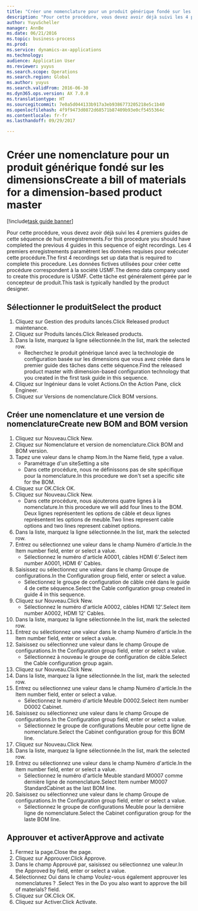```yaml
--- 
title: "Créer une nomenclature pour un produit générique fondé sur les dimensions"
description: "Pour cette procédure, vous devez avoir déjà suivi les 4 premiers guides de cette séquence de huit enregistrements."
author: YuyuScheller
manager: AnnBe
ms.date: 06/21/2016
ms.topic: business-process
ms.prod: 
ms.service: dynamics-ax-applications
ms.technology: 
audience: Application User
ms.reviewer: yuyus
ms.search.scope: Operations
ms.search.region: Global
ms.author: yuyus
ms.search.validFrom: 2016-06-30
ms.dyn365.ops.version: AX 7.0.0
ms.translationtype: HT
ms.sourcegitcommit: 7e0a5d044133b917a3eb9386773205218e5c1b40
ms.openlocfilehash: 4f9f9473d0872d68571b87409b93e0cf5455364c
ms.contentlocale: fr-fr
ms.lasthandoff: 09/29/2017

---
```

# <a name="create-a-bill-of-materials-for-a-dimension-based-product-master"></a><span data-ttu-id="742b1-103">Créer une nomenclature pour un produit générique fondé sur les dimensions</span><span class="sxs-lookup"><span data-stu-id="742b1-103">Create a bill of materials for a dimension-based product master</span></span>

[!include[task guide banner](../../includes/task-guide-banner.md)]

<span data-ttu-id="742b1-104">Pour cette procédure, vous devez avoir déjà suivi les 4 premiers guides de cette séquence de huit enregistrements.</span><span class="sxs-lookup"><span data-stu-id="742b1-104">For this procedure you should have completed the previous 4 guides in this sequence of eight recordings.</span></span> <span data-ttu-id="742b1-105">Les 4 premiers enregistrements paramètrent les données requises pour exécuter cette procédure.</span><span class="sxs-lookup"><span data-stu-id="742b1-105">The first 4 recordings set up data that is required to complete this procedure.</span></span> <span data-ttu-id="742b1-106">Les données fictives utilisées pour créer cette procédure correspondent à la société USMF.</span><span class="sxs-lookup"><span data-stu-id="742b1-106">The demo data company used to create this procedure is USMF.</span></span> <span data-ttu-id="742b1-107">Cette tâche est généralement gérée par le concepteur de produit.</span><span class="sxs-lookup"><span data-stu-id="742b1-107">This task is typically handled by the product designer.</span></span>


## <a name="select-the-product"></a><span data-ttu-id="742b1-108">Sélectionner le produit</span><span class="sxs-lookup"><span data-stu-id="742b1-108">Select the product</span></span>
1. <span data-ttu-id="742b1-109">Cliquez sur Gestion des produits lancés.</span><span class="sxs-lookup"><span data-stu-id="742b1-109">Click Released product maintenance.</span></span>
2. <span data-ttu-id="742b1-110">Cliquez sur Produits lancés.</span><span class="sxs-lookup"><span data-stu-id="742b1-110">Click Released products.</span></span>
3. <span data-ttu-id="742b1-111">Dans la liste, marquez la ligne sélectionnée.</span><span class="sxs-lookup"><span data-stu-id="742b1-111">In the list, mark the selected row.</span></span>
    * <span data-ttu-id="742b1-112">Recherchez le produit générique lancé avec la technologie de configuration basée sur les dimensions que vous avez créée dans le premier guide des tâches dans cette séquence.</span><span class="sxs-lookup"><span data-stu-id="742b1-112">Find the released product master with dimension-based configuration technology that you created in the first task guide in this sequence.</span></span>  
4. <span data-ttu-id="742b1-113">Cliquez sur Ingénieur dans le volet Actions.</span><span class="sxs-lookup"><span data-stu-id="742b1-113">On the Action Pane, click Engineer.</span></span>
5. <span data-ttu-id="742b1-114">Cliquez sur Versions de nomenclature.</span><span class="sxs-lookup"><span data-stu-id="742b1-114">Click BOM versions.</span></span>

## <a name="create-new-bom-and-bom-version"></a><span data-ttu-id="742b1-115">Créer une nomenclature et une version de nomenclature</span><span class="sxs-lookup"><span data-stu-id="742b1-115">Create new BOM and BOM version</span></span>
1. <span data-ttu-id="742b1-116">Cliquez sur Nouveau.</span><span class="sxs-lookup"><span data-stu-id="742b1-116">Click New.</span></span>
2. <span data-ttu-id="742b1-117">Cliquez sur Nomenclature et version de nomenclature.</span><span class="sxs-lookup"><span data-stu-id="742b1-117">Click BOM and BOM version.</span></span>
3. <span data-ttu-id="742b1-118">Tapez une valeur dans le champ Nom.</span><span class="sxs-lookup"><span data-stu-id="742b1-118">In the Name field, type a value.</span></span>
    * <span data-ttu-id="742b1-119">Paramétrage d'un site</span><span class="sxs-lookup"><span data-stu-id="742b1-119">Setting a site</span></span>  
    * <span data-ttu-id="742b1-120">Dans cette procédure, nous ne définissons pas de site spécifique pour la nomenclature.</span><span class="sxs-lookup"><span data-stu-id="742b1-120">In this procedure we don't set a specific site for the BOM.</span></span>  
4. <span data-ttu-id="742b1-121">Cliquez sur OK.</span><span class="sxs-lookup"><span data-stu-id="742b1-121">Click OK.</span></span>
5. <span data-ttu-id="742b1-122">Cliquez sur Nouveau.</span><span class="sxs-lookup"><span data-stu-id="742b1-122">Click New.</span></span>
    * <span data-ttu-id="742b1-123">Dans cette procédure, nous ajouterons quatre lignes à la nomenclature.</span><span class="sxs-lookup"><span data-stu-id="742b1-123">In this procedure we will add four lines to the BOM.</span></span> <span data-ttu-id="742b1-124">Deux lignes représentent les options de câble et deux lignes représentent les options de meuble.</span><span class="sxs-lookup"><span data-stu-id="742b1-124">Two lines represent cable options and two lines represent cabinet options.</span></span>  
6. <span data-ttu-id="742b1-125">Dans la liste, marquez la ligne sélectionnée.</span><span class="sxs-lookup"><span data-stu-id="742b1-125">In the list, mark the selected row.</span></span>
7. <span data-ttu-id="742b1-126">Entrez ou sélectionnez une valeur dans le champ Numéro d'article.</span><span class="sxs-lookup"><span data-stu-id="742b1-126">In the Item number field, enter or select a value.</span></span>
    * <span data-ttu-id="742b1-127">Sélectionnez le numéro d'article A0001, câbles HDMI 6'.</span><span class="sxs-lookup"><span data-stu-id="742b1-127">Select item number A0001, HDMI 6' Cables.</span></span>  
8. <span data-ttu-id="742b1-128">Saisissez ou sélectionnez une valeur dans le champ Groupe de configurations.</span><span class="sxs-lookup"><span data-stu-id="742b1-128">In the Configuration group field, enter or select a value.</span></span>
    * <span data-ttu-id="742b1-129">Sélectionnez le groupe de configuration de câble créé dans le guide 4 de cette séquence.</span><span class="sxs-lookup"><span data-stu-id="742b1-129">Select the Cable configuration group created in guide 4 in this sequence.</span></span>  
9. <span data-ttu-id="742b1-130">Cliquez sur Nouveau.</span><span class="sxs-lookup"><span data-stu-id="742b1-130">Click New.</span></span>
    * <span data-ttu-id="742b1-131">Sélectionnez le numéro d'article A0002, câbles HDMI 12'.</span><span class="sxs-lookup"><span data-stu-id="742b1-131">Select item number A0002, HDMI 12' Cables.</span></span>  
10. <span data-ttu-id="742b1-132">Dans la liste, marquez la ligne sélectionnée.</span><span class="sxs-lookup"><span data-stu-id="742b1-132">In the list, mark the selected row.</span></span>
11. <span data-ttu-id="742b1-133">Entrez ou sélectionnez une valeur dans le champ Numéro d'article.</span><span class="sxs-lookup"><span data-stu-id="742b1-133">In the Item number field, enter or select a value.</span></span>
12. <span data-ttu-id="742b1-134">Saisissez ou sélectionnez une valeur dans le champ Groupe de configurations.</span><span class="sxs-lookup"><span data-stu-id="742b1-134">In the Configuration group field, enter or select a value.</span></span>
    * <span data-ttu-id="742b1-135">Sélectionnez à nouveau le groupe de configuration de câble.</span><span class="sxs-lookup"><span data-stu-id="742b1-135">Select the Cable configuration group again.</span></span>  
13. <span data-ttu-id="742b1-136">Cliquez sur Nouveau.</span><span class="sxs-lookup"><span data-stu-id="742b1-136">Click New.</span></span>
14. <span data-ttu-id="742b1-137">Dans la liste, marquez la ligne sélectionnée.</span><span class="sxs-lookup"><span data-stu-id="742b1-137">In the list, mark the selected row.</span></span>
15. <span data-ttu-id="742b1-138">Entrez ou sélectionnez une valeur dans le champ Numéro d'article.</span><span class="sxs-lookup"><span data-stu-id="742b1-138">In the Item number field, enter or select a value.</span></span>
    * <span data-ttu-id="742b1-139">Sélectionnez le numéro d'article Meuble D0002.</span><span class="sxs-lookup"><span data-stu-id="742b1-139">Select item number D0002 Cabinet.</span></span>  
16. <span data-ttu-id="742b1-140">Saisissez ou sélectionnez une valeur dans le champ Groupe de configurations.</span><span class="sxs-lookup"><span data-stu-id="742b1-140">In the Configuration group field, enter or select a value.</span></span>
    * <span data-ttu-id="742b1-141">Sélectionnez le groupe de configurations Meuble pour cette ligne de nomenclature.</span><span class="sxs-lookup"><span data-stu-id="742b1-141">Select the Cabinet configuration group for this BOM line.</span></span>  
17. <span data-ttu-id="742b1-142">Cliquez sur Nouveau.</span><span class="sxs-lookup"><span data-stu-id="742b1-142">Click New.</span></span>
18. <span data-ttu-id="742b1-143">Dans la liste, marquez la ligne sélectionnée.</span><span class="sxs-lookup"><span data-stu-id="742b1-143">In the list, mark the selected row.</span></span>
19. <span data-ttu-id="742b1-144">Entrez ou sélectionnez une valeur dans le champ Numéro d'article.</span><span class="sxs-lookup"><span data-stu-id="742b1-144">In the Item number field, enter or select a value.</span></span>
    * <span data-ttu-id="742b1-145">Sélectionnez le numéro d'article Meuble standard M0007 comme dernière ligne de nomenclature.</span><span class="sxs-lookup"><span data-stu-id="742b1-145">Select Item number M0007 StandardCabinet as the last BOM line.</span></span>  
20. <span data-ttu-id="742b1-146">Saisissez ou sélectionnez une valeur dans le champ Groupe de configurations.</span><span class="sxs-lookup"><span data-stu-id="742b1-146">In the Configuration group field, enter or select a value.</span></span>
    * <span data-ttu-id="742b1-147">Sélectionnez le groupe de configurations Meuble pour la dernière ligne de nomenclature.</span><span class="sxs-lookup"><span data-stu-id="742b1-147">Select the Cabinet configuration group for the laste BOM line.</span></span>  

## <a name="approve-and-activate"></a><span data-ttu-id="742b1-148">Approuver et activer</span><span class="sxs-lookup"><span data-stu-id="742b1-148">Approve and activate</span></span>
1. <span data-ttu-id="742b1-149">Fermez la page.</span><span class="sxs-lookup"><span data-stu-id="742b1-149">Close the page.</span></span>
2. <span data-ttu-id="742b1-150">Cliquez sur Approuver.</span><span class="sxs-lookup"><span data-stu-id="742b1-150">Click Approve.</span></span>
3. <span data-ttu-id="742b1-151">Dans le champ Approuvé par, saisissez ou sélectionnez une valeur.</span><span class="sxs-lookup"><span data-stu-id="742b1-151">In the Approved by field, enter or select a value.</span></span>
4. <span data-ttu-id="742b1-152">Sélectionnez Oui dans le champ Voulez-vous également approuver les nomenclatures ? .</span><span class="sxs-lookup"><span data-stu-id="742b1-152">Select Yes in the Do you also want to approve the bill of materials? field.</span></span>
5. <span data-ttu-id="742b1-153">Cliquez sur OK.</span><span class="sxs-lookup"><span data-stu-id="742b1-153">Click OK.</span></span>
6. <span data-ttu-id="742b1-154">Cliquez sur Activer.</span><span class="sxs-lookup"><span data-stu-id="742b1-154">Click Activate.</span></span>


